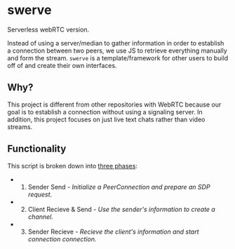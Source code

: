 # swerve
Serverless webRTC version.

Instead of using a server/median to gather information in order to establish a connection between two peers, we use JS to retrieve everything manually and form the stream. `swerve` is a template/framework for other users to build off of and create their own interfaces.

Why?
-

This project is different from other repositories with WebRTC because our goal is to establish a connection without using a signaling server. In addition, this project focuses on just live text chats rather than video streams.

Functionality
-

This script is broken down into [three phases](https://media.prod.mdn.mozit.cloud/attachments/2016/01/27/12363/9d667775214ae0422fae606050f60c1e/WebRTC%20-%20Signaling%20Diagram.svg):

* 1. Sender Send - *Initialize a PeerConnection and prepare an SDP request.*
* 2. Client Recieve & Send - *Use the sender's information to create a channel.*
* 3. Sender Recieve - *Recieve the client's information and start connection connection.*
